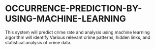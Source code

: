# OCCURRENCE-PREDICTION-BY-USING-MACHINE-LEARNING
This system will predict crime rate and analysis using machine learning algorithm will identify Various relevant crime patterns, hidden links, and statistical analysis of crime data.

